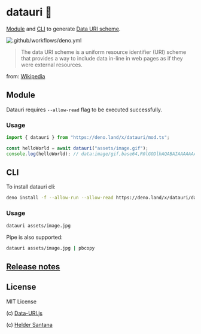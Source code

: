 # datauri 🦕
[Module](#Module) and [CLI](#CLI) to generate [Data URI scheme](http://en.wikipedia.org/wiki/Data_URI_scheme).

![.github/workflows/deno.yml](https://github.com/data-uri/datauri-deno/workflows/.github/workflows/deno.yml/badge.svg)

>  The data URI scheme is a uniform resource identifier (URI) scheme that provides a way to include data in-line in web pages as if they were external resources.

from: [Wikipedia](http://en.wikipedia.org/wiki/Data_URI_scheme)

## Module
Datauri requires `--allow-read` flag to be executed successfully.

### Usage
```typescript
import { datauri } from "https://deno.land/x/datauri/mod.ts";

const helloWorld = await datauri("assets/image.gif");
console.log(helloWorld); // data:image/gif,base64,R0lGODlhAQABAIAAAAAAAP///yH5BAEAAAAALAAAAAABAAEAAAIBRAA7
```

## CLI
To install datauri cli:

```bash
deno install -f --allow-run --allow-read https://deno.land/x/datauri/datauri.ts
```

### Usage
```bash
datauri assets/image.jpg
```

Pipe is also supported:

```bash
datauri assets/image.jpg | pbcopy
```

## [Release notes](https://github.com/data-uri/datauri-deno/releases)

## License

MIT License

(c) [Data-URI.js](https://github.com/data-uri)

(c) [Helder Santana](https://heldr.com)
